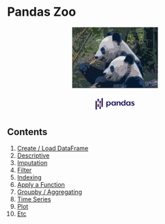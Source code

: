 Pandas Zoo
==============================================




<p align="center"> <img src="/assets/readme/pandas_zoo.jpg" alt="drawing" width="200"/>

<p align="center"> <img src="/assets/readme/pandas_official.png" alt="drawing" width="100"/>




Contents
--------

1.	[Create / Load DataFrame](#create-and-load)
2.	[Descriptive](#descriptive)
3.	[Imputation](#imputation)
4.	[Filter](#filter)
5.	[Indexing](#indexing)
6.	[Apply a Function](#apply)
7.  [Groupby / Aggregating](#groupby)
8.	[Time Series](#time-series)
9.	[Plot](#plot)  
10.	[Etc](#etc)  
